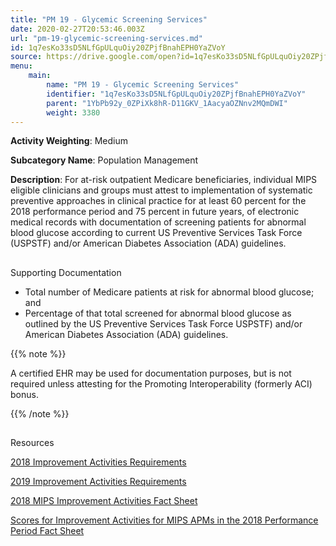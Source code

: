 ```yaml
---
title: "PM 19 - Glycemic Screening Services"
date: 2020-02-27T20:53:46.003Z
url: "pm-19-glycemic-screening-services.md"
id: 1q7esKo33sD5NLfGpULquOiy20ZPjfBnahEPH0YaZVoY
source: https://drive.google.com/open?id=1q7esKo33sD5NLfGpULquOiy20ZPjfBnahEPH0YaZVoY
menu:
    main:
        name: "PM 19 - Glycemic Screening Services"
        identifier: "1q7esKo33sD5NLfGpULquOiy20ZPjfBnahEPH0YaZVoY"
        parent: "1YbPb92y_0ZPiXk8hR-D11GKV_1AacyaOZNnv2MQmDWI"
        weight: 3380
---
```









**Activity Weighting**: Medium

**Subcategory Name**: Population Management

**Description**: For at-risk outpatient Medicare beneficiaries, individual MIPS eligible clinicians and groups must attest to implementation of systematic preventive approaches in clinical practice for at least 60 percent for the 2018 performance period and 75 percent in future years, of electronic medical records with documentation of screening patients for abnormal blood glucose according to current US Preventive Services Task Force (USPSTF) and/or American Diabetes Association (ADA) guidelines.







## 

Supporting Documentation

* Total number of Medicare patients at risk for abnormal blood glucose; and 
* Percentage of that total screened for abnormal blood glucose as outlined by the US Preventive Services Task Force USPSTF) and/or American Diabetes Association (ADA) guidelines. 

{{% note %}}

A certified EHR may be used for documentation purposes, but is not required unless attesting for the Promoting Interoperability (formerly ACI) bonus.

{{% /note %}}


## 

Resources

[2018 Improvement Activities Requirements](https://qpp.cms.gov/mips/improvement-activities?py=2018)

[2019 Improvement Activities Requirements](https://qpp.cms.gov/mips/improvement-activities?py=2019)

[2018 MIPS Improvement Activities Fact Sheet](https://qpp.cms.gov/resource/2018%20MIPS%20Improvement%20Activities%20Fact%20Sheet)

[Scores for Improvement Activities for MIPS APMs in the 2018 Performance Period Fact Sheet](https://qpp.cms.gov/resource/2018%20MIPS%20APMs%20improvement%20Activities%20scores%20fact%20sheet)


